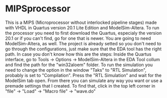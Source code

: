 # MIPSprocessor
This is a MIPS (Microprocessor without interlocked pipeline stages) made with VHDL in Quartus version 20.1 Lite Edition and ModelSim-Altera.
To run the processor you need to first download the Quartus, especialy the version 20.1 or if you can't find, go for one that is newer. You are going to need ModelSim-Altera, as well.
The project is already setted so you don't need to go through the configurations, just make sure that the EDA tool has the right path. In case you don't know how this are the steps:
Inside the Quartus interface, go to Tools -> Options -> ModelSim-Altera in the EDA Tool collum and find the path for the "win32aloem" folder.
To run the simulation you need to change the option in the window "Taks" to "RTL Simulation", probably is set to "Compilation". 
Press the "RTL Simulation" and wait for the ModelSim tab open. From there you can simulate any way you want or use a premade settings that I created. To find that, click in the top left corner in "file" -> "Load" -> "Macro file" -> "wave.do"
